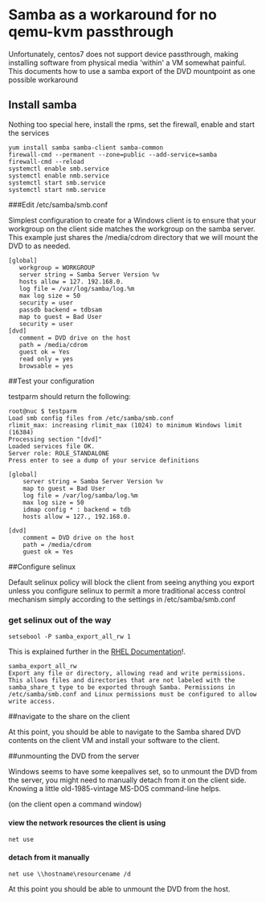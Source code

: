 # Samba as a workaround for no qemu-kvm passthrough

Unfortunately, centos7 does not support device passthrough, making installing software from physical media 'within' a VM somewhat painful.  This documents how to use a samba export of the DVD mountpoint as one possible workaround

## Install samba

Nothing too special here, install the rpms, set the firewall, enable and start the services

    yum install samba samba-client samba-common
    firewall-cmd --permanent --zone=public --add-service=samba
    firewall-cmd --reload
    systemctl enable smb.service
    systemctl enable nmb.service
    systemctl start smb.service
    systemctl start nmb.service

###Edit /etc/samba/smb.conf

Simplest configuration to create for a Windows client is to ensure that your workgroup on the client side matches the workgroup on the samba server.  This example just shares the /media/cdrom directory that we will mount the DVD to as needed.

    [global]
       workgroup = WORKGROUP
       server string = Samba Server Version %v
       hosts allow = 127. 192.168.0.
       log file = /var/log/samba/log.%m
       max log size = 50
       security = user
       passdb backend = tdbsam
       map to guest = Bad User
       security = user
    [dvd]
       comment = DVD drive on the host
       path = /media/cdrom
       guest ok = Yes
       read only = yes
       browsable = yes

##Test your configuration

testparm should return the following:

    root@nuc $ testparm
    Load smb config files from /etc/samba/smb.conf
    rlimit_max: increasing rlimit_max (1024) to minimum Windows limit (16384)
    Processing section "[dvd]"
    Loaded services file OK.
    Server role: ROLE_STANDALONE
    Press enter to see a dump of your service definitions
    
    [global]
    	server string = Samba Server Version %v
    	map to guest = Bad User
    	log file = /var/log/samba/log.%m
    	max log size = 50
    	idmap config * : backend = tdb
    	hosts allow = 127., 192.168.0.
    
    [dvd]
    	comment = DVD drive on the host
    	path = /media/cdrom
    	guest ok = Yes

##Configure selinux

Default selinux policy will block the client from seeing anything you export unless you configure selinux to permit a more traditional access control mechanism simply according to the settings in /etc/samba/smb.conf

### get selinux out of the way
`setsebool -P samba_export_all_rw 1`

This is explained further in the [RHEL Documentation](https://access.redhat.com/documentation/en-US/Red_Hat_Enterprise_Linux/6/html/Managing_Confined_Services/sect-Managing_Confined_Services-Samba-Booleans.html)!.

    samba_export_all_rw
    Export any file or directory, allowing read and write permissions. This allows files and directories that are not labeled with the samba_share_t type to be exported through Samba. Permissions in /etc/samba/smb.conf and Linux permissions must be configured to allow write access.
    
##navigate to the share on the client

At this point, you should be able to navigate to the Samba shared DVD contents on the client VM and install your software to the client.

##unmounting the DVD from the server

Windows seems to have some keepalives set, so to unmount the DVD from the server, you might need to manually detach from it on the client side. Knowing a little old-1985-vintage MS-DOS command-line helps.

(on the client open a command window)

#### view the network resources the client is using
`net use
`
#### detach from it manually
`net use \\hostname\resourcename /d`

At this point you should be able to unmount the DVD from the host.
